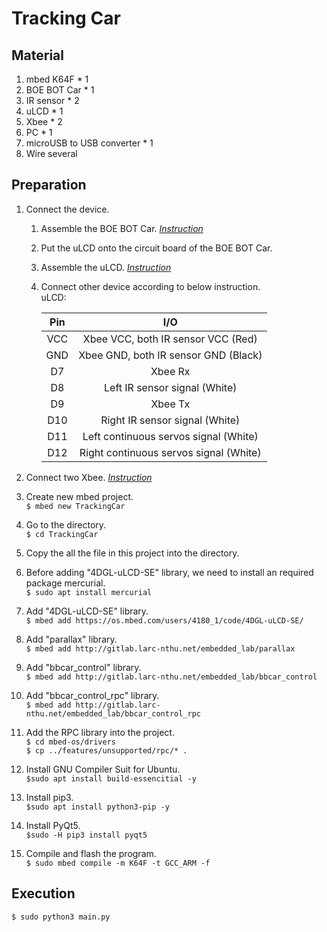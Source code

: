 # Tracking Car

## Material

1. mbed K64F * 1
2. BOE BOT Car * 1
3. IR sensor * 2
4. uLCD * 1
5. Xbee * 2
6. PC * 1
7. microUSB to USB converter * 1
8. Wire several

## Preparation

1. Connect the device.
	1. Assemble the BOE BOT Car. [*Instruction*](http://www1.ee.nthu.edu.tw/ee240500/mbed-lab-12-boe-bot-car.html#assemble-your-propeller-boe-bot)
	2. Put the uLCD onto the circuit board of the BOE BOT Car.
	3. Assemble the uLCD. [*Instruction*](http://www1.ee.nthu.edu.tw/ee240500/mbed-lab-4-liquid-crystal-displays.html#color-lcd-display-ulcd-144g2-ar)
	4. Connect other device according to below instruction.  
         uLCD:  

         Pin|I/O  
         :---:|:---:  
         VCC|Xbee VCC, both IR sensor VCC (Red)  
         GND|Xbee GND, both IR sensor GND (Black)  
         D7|Xbee Rx  
         D8|Left IR sensor signal (White)  
         D9|Xbee Tx  
         D10|Right IR sensor signal (White)  
         D11|Left continuous servos signal (White)  
         D12|Right continuous servos signal (White)  
         
2. Connect two Xbee. [*Instruction*](http://www1.ee.nthu.edu.tw/ee240500/mbed-lab-9-wireless-communication-xbee.html#test-and-configure-xbee-with-screen)

3. Create new mbed project.  
`$ mbed new TrackingCar`

4. Go to the directory.  
`$ cd TrackingCar`

5. Copy the all the file in this project into the directory.  

6. Before adding "4DGL-uLCD-SE" library, we need to install an required package mercurial.  
`$ sudo apt install mercurial`

7. Add "4DGL-uLCD-SE" library.  
`$ mbed add https://os.mbed.com/users/4180_1/code/4DGL-uLCD-SE/`

8. Add "parallax" library.  
`$ mbed add http://gitlab.larc-nthu.net/embedded_lab/parallax`

9. Add "bbcar_control" library.  
`$ mbed add http://gitlab.larc-nthu.net/embedded_lab/bbcar_control`

10. Add "bbcar_control_rpc" library.  
`$ mbed add http://gitlab.larc-nthu.net/embedded_lab/bbcar_control_rpc`

11. Add the RPC library into the project.  
`$ cd mbed-os/drivers`  
`$ cp ../features/unsupported/rpc/* .`

12. Install GNU Compiler Suit for Ubuntu.  
`$sudo apt install build-essencitial -y`

13. Install pip3.  
`$sudo apt install python3-pip -y`

14. Install PyQt5.  
`$sudo -H pip3 install pyqt5`

15. Compile and flash the program.  
`$ sudo mbed compile -m K64F -t GCC_ARM -f`

## Execution

`$ sudo python3 main.py`
